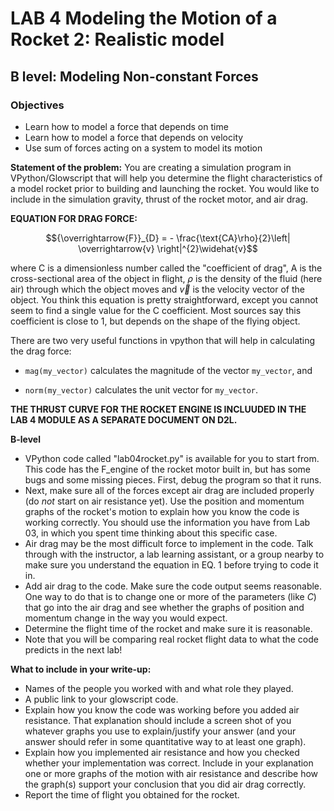 # LAB 4 Modeling the Motion of a Rocket 2: Realistic model

## B level: Modeling Non-constant Forces

### Objectives
-   Learn how to model a force that depends on time
-   Learn how to model a force that depends on velocity
-   Use sum of forces acting on a system to model its motion

**Statement of the problem:** You are creating a simulation program in
VPython/Glowscript that will help you determine the flight
characteristics of a model rocket prior to building and launching the
rocket. You would like to include in the simulation gravity, thrust of
the rocket motor, and air drag.

**EQUATION FOR DRAG FORCE:**

$${\overrightarrow{F}}_{D} = - \frac{\text{CA}\rho}{2}\left| \overrightarrow{v} \right|^{2}\widehat{v}$$

where C is a dimensionless number called the "coefficient of drag", A is
the cross-sectional area of the object in flight, $\rho$ is the density of
the fluid (here air) through which the object moves and $\vec{v}$ is the
velocity vector of the object. You think this equation is pretty
straightforward, except you cannot seem to find a single value for the C
coefficient. Most sources say this coefficient is close to 1, but
depends on the shape of the flying object.

There are two very useful functions in vpython that will help in
calculating the drag force:

-   `mag(my_vector)` calculates the magnitude of the vector `my_vector`,
    and

-   `norm(my_vector)` calculates the unit vector for `my_vector`.

**THE THRUST CURVE FOR THE ROCKET ENGINE IS INCLUUDED IN THE LAB 4
MODULE AS A SEPARATE DOCUMENT ON D2L.**

**B-level**

-   VPython code called "lab04rocket.py" is available for you to start
    from. This code has the F\_engine of the rocket motor built in, but
    has some bugs and some missing pieces. First, debug the program so
    that it runs.
-   Next, make sure all of the forces except air drag are included
    properly (do *not* start on air resistance yet). Use the position
    and momentum graphs of the rocket's motion to explain how you know
    the code is working correctly. You should use the information you have
    from Lab 03, in which you spent time thinking about this specific
    case.
-   Air drag may be the most difficult force to implement in the code.
    Talk through with the instructor, a lab learning assistant, or a
    group nearby to make sure you understand the equation in EQ. 1
    before trying to code it in.
-   Add air drag to the code. Make sure the code output seems
    reasonable. One way to do that is to change one or more of the
    parameters (like *C*) that go into the air drag and see whether the
    graphs of position and momentum change in the way you would expect.
-   Determine the flight time of the rocket and make sure it is
    reasonable.
-   Note that you will be comparing real rocket flight data to what the
    code predicts in the next lab!

**What to include in your write-up:**

-   Names of the people you worked with and what role they played.
-   A public link to your glowscript code.
-   Explain how you know the code was working before you added air
    resistance. That explanation should include a screen shot of you
    whatever graphs you use to explain/justify your answer (and your
    answer should refer in some quantitative way to at least one graph).
-   Explain how you implemented air resistance and how you checked
    whether your implementation was correct. Include in your explanation
    one or more graphs of the motion with air resistance and describe
    how the graph(s) support your conclusion that you did air drag
    correctly.
-   Report the time of flight you obtained for the rocket.
